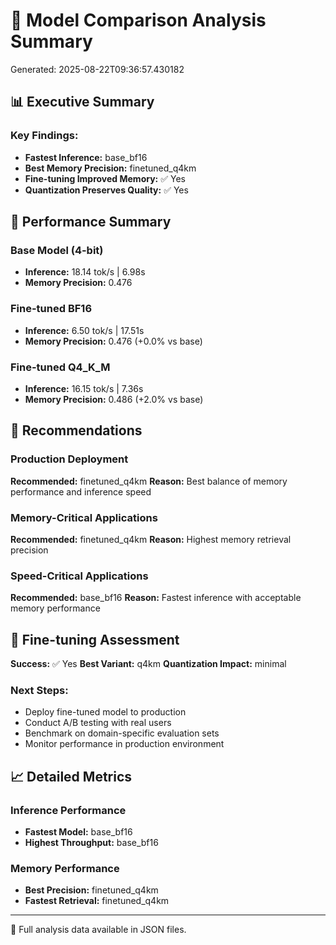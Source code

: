 
# 🚀 Model Comparison Analysis Summary
Generated: 2025-08-22T09:36:57.430182

## 📊 Executive Summary

### Key Findings:
- **Fastest Inference:** base_bf16
- **Best Memory Precision:** finetuned_q4km
- **Fine-tuning Improved Memory:** ✅ Yes
- **Quantization Preserves Quality:** ✅ Yes

## 🎯 Performance Summary

### Base Model (4-bit)
- **Inference:** 18.14 tok/s | 6.98s
- **Memory Precision:** 0.476

### Fine-tuned BF16
- **Inference:** 6.50 tok/s | 17.51s
- **Memory Precision:** 0.476 (+0.0% vs base)

### Fine-tuned Q4_K_M
- **Inference:** 16.15 tok/s | 7.36s
- **Memory Precision:** 0.486 (+2.0% vs base)

## 🎯 Recommendations

### Production Deployment
**Recommended:** finetuned_q4km
**Reason:** Best balance of memory performance and inference speed

### Memory-Critical Applications
**Recommended:** finetuned_q4km
**Reason:** Highest memory retrieval precision

### Speed-Critical Applications
**Recommended:** base_bf16
**Reason:** Fastest inference with acceptable memory performance

## 🔬 Fine-tuning Assessment

**Success:** ✅ Yes
**Best Variant:** q4km
**Quantization Impact:** minimal

### Next Steps:
- Deploy fine-tuned model to production
- Conduct A/B testing with real users
- Benchmark on domain-specific evaluation sets
- Monitor performance in production environment

## 📈 Detailed Metrics

### Inference Performance
- **Fastest Model:** base_bf16
- **Highest Throughput:** base_bf16

### Memory Performance  
- **Best Precision:** finetuned_q4km
- **Fastest Retrieval:** finetuned_q4km

---
📁 Full analysis data available in JSON files.

